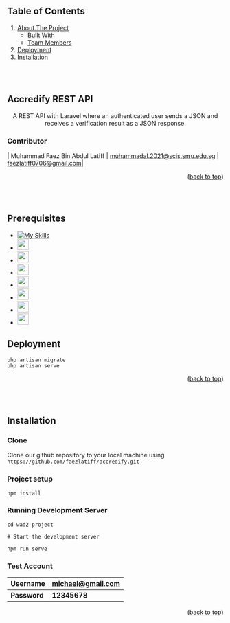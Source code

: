 <a id="readme-top"></a>
<!-- TABLE OF CONTENTS -->
## Table of Contents
  <ol>
    <li>
      <a href="#about-the-project">About The Project</a>
      <ul>
        <li><a href="#built-with">Built With</a></li>
        <li><a href="#team-members">Team Members</a></li>
      </ul>
    </li>
    <li><a href="#deployment">Deployment</a></li>
    <li><a href='#installation'>Installation</a></li>
  </ol>

<br/>
<br/>

## Accredify REST API
<p align=center>
A REST API with Laravel where an authenticated user sends a JSON and receives a verification result as a JSON response.
</p>

### Contributor
| Muhammad Faez Bin Abdul Latiff | muhammadal.2021@scis.smu.edu.sg  | faezlatiff0706@gmail.com|

<p align="right">(<a href="#readme-top">back to top</a>)</p>

<br/>
<br/>

## Prerequisites
* [![My Skills](https://skillicons.dev/icons?i=laravel)](https://skillicons.dev)
* <a href="https://developer.mozilla.org/en-US/docs/Web/CSS"><img width="26px" src="https://cdn.jsdelivr.net/gh/devicons/devicon/icons/css3/css3-original.svg"/></a>
* <a href="https://www.javascript.com/"><img width="26px" src="https://cdn.jsdelivr.net/gh/devicons/devicon/icons/javascript/javascript-original.svg"/></a>
* <a href="https://vuejs.org/"><img src="https://cdn.jsdelivr.net/gh/devicons/devicon/icons/vuejs/vuejs-original.svg" width="26px"></a>
* <a href="https://getbootstrap.com"><img src="https://cdn.jsdelivr.net/gh/devicons/devicon/icons/bootstrap/bootstrap-original.svg" width="26px"></a>
* <a href="https://threejs.org/"><img src="https://cdn.jsdelivr.net/gh/devicons/devicon/icons/threejs/threejs-original.svg" width="26px"></a>
* <a href="https://firebase.google.com/?gclid=CjwKCAiA68ebBhB-EiwALVC-Nu9CUOHBl_f4ytQaPMxt6hrueI-AQV3jTr1F-8u7dtfenil2eMGkNhoCH2YQAvD_BwE&gclsrc=aw.ds"><img src="https://cdn.jsdelivr.net/gh/devicons/devicon/icons/firebase/firebase-plain.svg" width="26px"></a>
* <a href="https://www.blender.org/"><img src="https://cdn.jsdelivr.net/gh/devicons/devicon/icons/blender/blender-original.svg" width="26px"></a>


## Deployment



```
php artisan migrate
php artisan serve
```

<p align="right">(<a href="#readme-top">back to top</a>)</p>

<br/>
<br/>

## Installation

### Clone

Clone our github repository to your local machine using `https://github.com/faezlatiff/accredify.git`

### Project setup
```
npm install
```

### Running Development Server
```
cd wad2-project

# Start the development server

npm run serve
```

### Test Account
| **Username**       | **michael@gmail.com** |
| -------------- | ------------------|
| **Password**       | **12345678**          |

<p align="right">(<a href="#readme-top">back to top</a>)</p>
